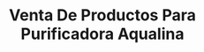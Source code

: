 ---
title: "Venta De Productos Para Purificadora Aqualina"
url: /toluca/venta-de-productos-para-purificadora-aqualina/
shop: comercio
---
